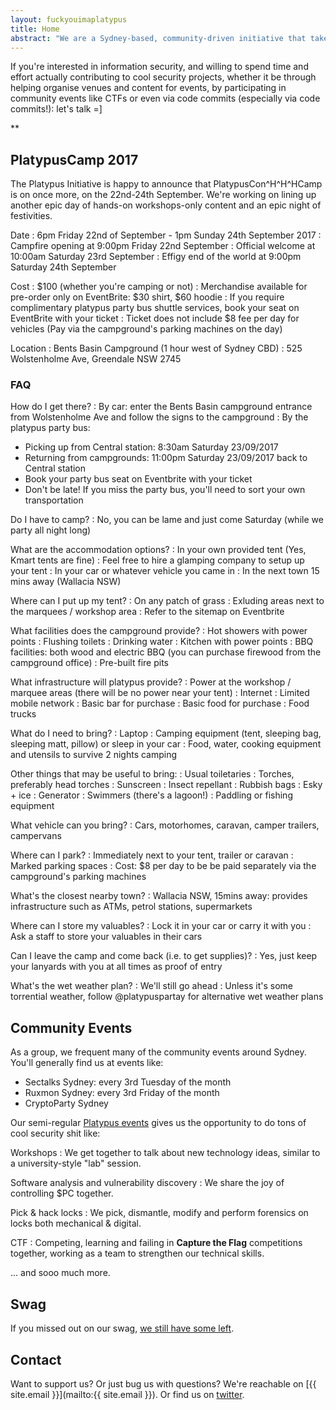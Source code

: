 ```yaml
---
layout: fuckyouimaplatypus
title: Home
abstract: "We are a Sydney-based, community-driven initiative that takes a hands-on approach in doing cool security stuff: we're less about debating the merits of the latest iteration of the PCI-PTS or whether a particular vulnerability should have a CVSS score of 6.75 or 6.77, and more about bringing together like-minded people to share ideas, work on cool information security projects and participate in community events together. Think of it as a casual infosec fight club of sorts: the only real rule is that you have to play."
---
```


If you're interested in information security, and willing to spend time and effort actually contributing to cool security projects, whether it be through helping organise venues and content for events, by participating in community events like CTFs or even via code commits (especially via code commits!): let's talk =]

**

## PlatypusCamp 2017

The Platypus Initiative is happy to announce that PlatypusCon^H^H^HCamp is on once more, on the 22nd-24th September. We're working on lining up another epic day of hands-on workshops-only content and an epic night of festivities.

Date
: 6pm Friday 22nd of September - 1pm Sunday 24th September 2017
: Campfire opening at 9:00pm Friday 22nd September
: Official welcome at 10:00am Saturday 23rd September
: Effigy end of the world at 9:00pm Saturday 24th September

Cost
: $100 (whether you're camping or not)
: Merchandise available for pre-order only on EventBrite: $30 shirt, $60 hoodie
: If you require complimentary platypus party bus shuttle services, book your seat on EventBrite with your ticket
: Ticket does not include $8 fee per day for vehicles (Pay via the campground's parking machines on the day)

Location
: Bents Basin Campground (1 hour west of Sydney CBD)
: 525 Wolstenholme Ave, Greendale NSW 2745

### FAQ
How do I get there?
: By car: enter the Bents Basin campground entrance from Wolstenholme Ave and follow the signs to the campground
: By the platypus party bus: 
- Picking up from Central station: 8:30am Saturday 23/09/2017
- Returning from campgrounds: 11:00pm Saturday 23/09/2017 back to Central station
- Book your party bus seat on Eventbrite with your ticket
- Don't be late! If you miss the party bus, you'll need to sort your own transportation

Do I have to camp?
: No, you can be lame and just come Saturday (while we party all night long)

What are the accommodation options?
: In your own provided tent (Yes, Kmart tents are fine)
: Feel free to hire a glamping company to setup up your tent
: In your car or whatever vehicle you came in
: In the next town 15 mins away (Wallacia NSW)

Where can I put up my tent?
: On any patch of grass
: Exluding areas next to the marquees / workshop area
: Refer to the sitemap on Eventbrite

What facilities does the campground provide?
: Hot showers with power points
: Flushing toilets
: Drinking water
: Kitchen with power points
: BBQ facilities: both wood and electric BBQ (you can purchase firewood from the campground office)
: Pre-built fire pits

What infrastructure will platypus provide?
: Power at the workshop / marquee areas (there will be no power near your tent)
: Internet
: Limited mobile network
: Basic bar for purchase
: Basic food for purchase
: Food trucks

What do I need to bring?
: Laptop
: Camping equipment (tent, sleeping bag, sleeping matt, pillow) or sleep in your car
: Food, water, cooking equipment and utensils to survive 2 nights camping

Other things that may be useful to bring:
: Usual toiletaries
: Torches, preferably head torches
: Sunscreen
: Insect repellant
: Rubbish bags
: Esky + ice
: Generator
: Swimmers (there's a lagoon!)
: Paddling or fishing equipment

What vehicle can you bring?
: Cars, motorhomes, caravan, camper trailers, campervans

Where can I park?
: Immediately next to your tent, trailer or caravan
: Marked parking spaces 
: Cost: $8 per day to be be paid separately via the campground's parking machines

What's the closest nearby town?
: Wallacia NSW, 15mins away: provides infrastructure such as ATMs, petrol stations, supermarkets

Where can I store my valuables?
: Lock it in your car or carry it with you
: Ask a staff to store your valuables in their cars

Can I leave the camp and come back (i.e. to get supplies)?
: Yes, just keep your lanyards with you at all times as proof of entry

What's the wet weather plan?
: We'll still go ahead
: Unless it's some torrential weather, follow @platypuspartay for alternative wet weather plans

## Community Events

As a group, we frequent many of the community events around Sydney. You'll generally find us at events like:

- Sectalks Sydney: every 3rd Tuesday of the month
- Ruxmon Sydney: every 3rd Friday of the month
- CryptoParty Sydney

Our semi-regular [Platypus events](http://www.meetup.com/en-AU/OWASP-Sydney-Web-Application-Security-Group/) gives us the opportunity to do tons of cool security shit like:

Workshops
: We get together to talk about new technology ideas, similar to a university-style "lab" session.

Software analysis and vulnerability discovery
: We share the joy of controlling $PC together.

Pick & hack locks
: We pick, dismantle, modify and perform forensics on locks both mechanical & digital.

CTF
: Competing, learning and failing in **Capture the Flag** competitions together, working as a team to strengthen our technical skills.

... and sooo much more.

## Swag

If you missed out on our swag,
[we still have some left](https://www.stickermule.com/user/1070711202/stickers).

## Contact

Want to support us? Or just bug us with questions? We're reachable on [{{ site.email }}](mailto:{{ site.email }}).
Or find us on [twitter](https://twitter.com/platypuspartay).
